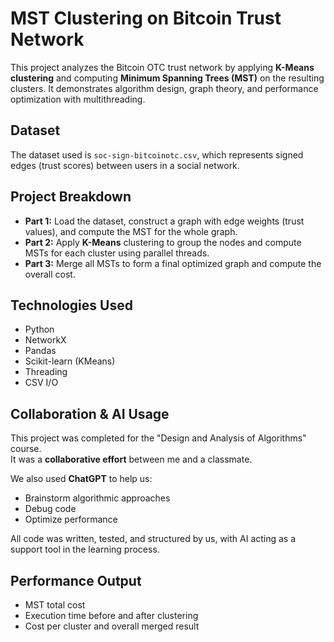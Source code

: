 # MST Clustering on Bitcoin Trust Network

This project analyzes the Bitcoin OTC trust network by applying **K-Means clustering** and computing **Minimum Spanning Trees (MST)** on the resulting clusters. It demonstrates algorithm design, graph theory, and performance optimization with multithreading.

## Dataset
The dataset used is `soc-sign-bitcoinotc.csv`, which represents signed edges (trust scores) between users in a social network.

## Project Breakdown

- **Part 1:** Load the dataset, construct a graph with edge weights (trust values), and compute the MST for the whole graph.
- **Part 2:** Apply **K-Means** clustering to group the nodes and compute MSTs for each cluster using parallel threads.
- **Part 3:** Merge all MSTs to form a final optimized graph and compute the overall cost.

## Technologies Used

- Python
- NetworkX
- Pandas
- Scikit-learn (KMeans)
- Threading
- CSV I/O

## Collaboration & AI Usage

This project was completed for the "Design and Analysis of Algorithms" course.  
It was a **collaborative effort** between me and a classmate.

We also used **ChatGPT** to help us:
- Brainstorm algorithmic approaches
- Debug code
- Optimize performance

All code was written, tested, and structured by us, with AI acting as a support tool in the learning process.

## Performance Output

- MST total cost
- Execution time before and after clustering
- Cost per cluster and overall merged result


